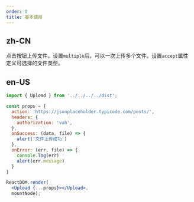 ```yaml
---
order: 0
title: 基本使用
---
```


## zh-CN

点击按钮上传文件。设置`multiple`后，可以一次上传多个文件。设置`accept`属性定义可选择的文件类型。

## en-US

````jsx
import { Upload } from '../../../../dist';

const props = {
  action: 'https://jsonplaceholder.typicode.com/posts/',
  headers: {
    authorization: 'vah',
  },
  onSuccess: (data, file) => {
    alert('文件上传成功')
  },
  onError: (err, file) => {
    console.log(err)
    alert(err.message)
  }
}

ReactDOM.render(
  <Upload {...props}></Upload>,
  mountNode);
````
